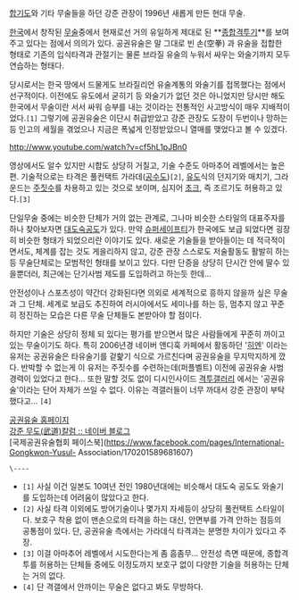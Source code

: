 [합기도](%ED%95%A9%EA%B8%B0%EB%8F%84.md)와 기타 무술들을 하던 강준 관장이 1996년 새롭게 만든 현대
무술.

[한국](%ED%95%9C%EA%B5%AD.md)에서 창작된 [무술](%EB%AC%B4%EC%88%A0.md)중에서 현재로선 거의
유일하게 제대로 된 **[종합격투기](%EC%A2%85%ED%95%A9%EA%B2%A9%ED%88%AC%EA%B8%B0.md)**를
보여주고 있다는 점에서 의의가 있다. 공권유술은 말 그대로 빈 손(空拳) 과 유술을 접합한 형태로 기존의 입식타격과 관절기는 물론 브라질
유술의 누워서 싸우는 와술기까지 모두 연습하는 형태다.

당시로서는 한국 땅에서 드물게도 브라질리언 유술계통의 와술기를 접목했다는 점에서 선구적이다. 이전에도 유도에서 굳히기 등 와술기가 없던 것은
아니었지만 당시만 해도 한국에서 무술이란 서서 싸워 승부를 내는 것이라는 전통적인 사고방식이 매우 지배적이었다.`[1]` 그렇기에 공권유술은
이단시 취급받았고 강준 관장도 도장이 두번이나 망하는 등 인고의 세월을 겪었으나 지금은 폭넓게 인정받았으니 열매를 맺었다고 볼 수 있겠다.

<http://www.youtube.com/watch?v=cf5hL1pJBn0>

영상에서도 알수 있지만 시합도 상당히 거칠고, 기술 수준도 아마추어 레벨에서는 높은 편. 기술적으로는 타격은 풀컨택트
가라데([공수도](%EA%B3%B5%EC%88%98%EB%8F%84.md))`[2]`,
[유도](%EC%9C%A0%EB%8F%84.md)식의 던지기와 매치기, 그라운드는
[주짓수](%EC%A3%BC%EC%A7%93%EC%88%98.md)를 차용하고 있는 것으로 보이며, 심지어
[초크](%EC%B4%88%ED%81%AC.md), 즉 조르기도 허용하고 있다.`[3]`

단일무술 중에는 비슷한 단체가 거의 없는 관계로, 그나마 비슷한 스타일의 대표주자를 하나 찾아보자면 [대도숙공도](%EB%8C%80%EB%8F%84%EC%88%99%20%EA%B3%B5%EB%8F%84.md)가 있다. 만약
[슈퍼세이프티](%EC%8A%88%ED%8D%BC%EC%84%B8%EC%9D%B4%ED%94%84%ED%8B%B0.md)가 한국에도
보급 되었다면 굉장히 비슷한 형태가 되었으리란 이야기도 있다. 새로운 기술들을 받아들이는 데 적극적이면서도, 체계를 잡는 것도 게을리하지
않고, 강준 관장 스스로도 저술활동도 활발히 하는 등 무술단체로는 모범적인 형태를 보이고 있다. 다만 단증을 상당히 단시간 안에 딸수
있을뿐더러, 최근에는 단기사범 제도를 도입하려고 하는듯 한데...

안전성이나 스포츠성이 약간더 강화된다면 의외로 세계적으로 흥하지 않을까 싶은 무술과 그 단체. 세계로 보급도 추진하여 러시아에서도 세미나를
하는 등, 멈추지 않고 꾸준히 정진하는 모습은 다른 무술 단체들도 본받아야 할 점이다.

하지만 기술은 상당히 정체 되 있다는 평가를 받으면서 많은 사람들에게 꾸준히 까이고 있는 무술이기도 하다. 특히 2006년경 네이버 앤디훅
카페에서 활동하던 '[히엔](http://blog.naver.com/hayade)' 이라는 유저는 공권유술은 타유술기를 겉핥기 식으로
가르친다며 공권유술을 무지막지하게 깠다. 반박할 수 없는게 이 유저는 주짓수를 수련하는데(퍼플벨트) 이전에 공권유술 사범경력이 있었다고
한다... 또한 말할 것도 없이 디시인사이드 [격투갤러리](%EA%B2%A9%ED%88%AC%20%EA%B0%A4%EB%9F%AC%EB%A6%AC.md) 에서는 '공권유술'이라는 단어
자체가 쓰일 수 없다. 이유는 격갤러들이 너무 까대서 강준 관장이 부탁했다고... `[4]`

[공권유술 홈페이지](http://www.gongkwon.com/kor/index.asp)  
[강준 무도(武道)칼럼 :: 네이버 블로그](http://blog.naver.com/gongkwon96)  
[국제공권유술협회 페이스북](https://www.facebook.com/pages/International-Gongkwon-Yusul-
Association/170201589681607)

`\----`

  * `[1]` 사실 이건 일본도 10여년 전인 1980년대에는 비슷해서 대도숙 공도도 와술기를 도입하는데 어려움이 많았다고 한다.
  * `[2]` 사실 타격 이외에도 방어기술이나 몇가지 자세등이 상당히 풀컨택트 스타일이다. 보호구 착용 없이 맨손으로의 타격을 하는 대신, 안면부를 가격 안하는 점등의 공통점이 있다. 단, 공권유술 측에서는 가라데식 타격과는 분명한 차이가 있다고 주장.
  * `[3]` 이걸 아마추어 레벨에서 시도한다는게 좀 흠좀무... 안전성 측면 때문에, 종합격투를 허용하는 단체들 중에도 이정도까지 보호구 없이 다양한 기술을 허용하는 단체는 거의 없다.
  * `[4]` 단 격갤에서 안까이는 무술은 없다고 봐도 무방하다.

